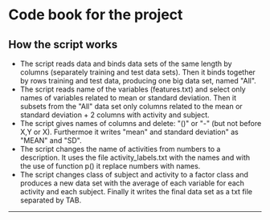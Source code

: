 Code book for the project
===================

## How the script works

- The script reads data and binds data sets of the same length by columns (separately training and test data sets). Then it binds together by rows training and test data, producing one big data set, named "All".
- The script reads name of the variables (features.txt) and select only names of variables related to mean or standard deviation. Then it subsets from the "All" data set only columns related to the mean or standard deviation + 2 columns with activity and subject.
- The script gives names of columns and delete: "()" or "-" (but not before X,Y or X). Furthermoe it writes "mean" and standard deviation" as "MEAN" and "SD".
- The script changes the name of activities from numbers to a description. It uses the file activity_labels.txt with the names and with the use of function p() it replace numbers with names.
- The script changes class of subject and activity to a factor class and produces a new data set with the average of each variable for each activity and each subject. Finally it writes the final data set as a txt file separated by TAB.

***
